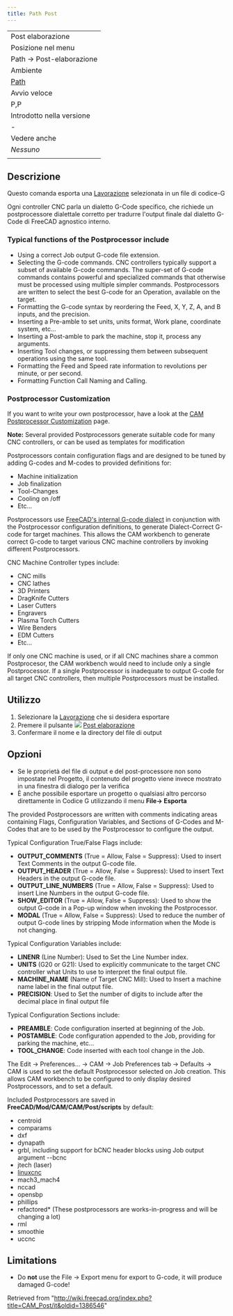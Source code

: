 ```yaml
---
title: Path Post
---
```

|  |
| --- |
| Post elaborazione |
| Posizione nel menu |
| Path → Post-elaborazione |
| Ambiente |
| [Path](/Path_Workbench/it "Path Workbench/it") |
| Avvio veloce |
| P,P |
| Introdotto nella versione |
| - |
| Vedere anche |
| *Nessuno* |
|  |

## Descrizione

Questo comanda esporta una [Lavorazione](/Path_Job/it "Path Job/it") selezionata in un file di codice-G

Ogni controller CNC parla un dialetto G-Code specifico, che richiede un postprocessore dialettale corretto per tradurre l'output finale dal dialetto G-Code di FreeCAD agnostico interno.

### Typical functions of the Postprocessor include

* Using a correct Job output G-code file extension.
* Selecting the G-code commands. CNC controllers typically support a subset of available G-code commands. The super-set of G-code commands contains powerful and specialized commands that otherwise must be processed using multiple simpler commands. Postprocessors are written to select the best G-code for an Operation, available on the target.
* Formatting the G-code syntax by reordering the Feed, X, Y, Z, A, and B inputs, and the precision.
* Inserting a Pre-amble to set units, units format, Work plane, coordinate system, etc...
* Inserting a Post-amble to park the machine, stop it, process any arguments.
* Inserting Tool changes, or suppressing them between subsequent operations using the same tool.
* Formatting the Feed and Speed rate information to revolutions per minute, or per second.
* Formatting Function Call Naming and Calling.

### Postprocessor Customization

If you want to write your own postprocessor, have a look at the [CAM Postprocessor Customization](/CAM_Postprocessor_Customization "CAM Postprocessor Customization") page.

**Note:** Several provided Postprocessors generate suitable code for many CNC controllers, or can be used as templates for modification

Postprocessors contain configuration flags and are designed to be tuned by adding G-codes and M-codes to provided definitions for:

* Machine initialization
* Job finalization
* Tool-Changes
* Cooling on /off
* Etc...

Postprocessors use [FreeCAD's internal G-code dialect](/CAM_scripting#The_FreeCAD_Internal_G-code_Format "CAM scripting") in conjunction with the Postprocessor configuration definitions, to generate Dialect-Correct G-code for target machines. This allows the CAM workbench to generate correct G-code to target various CNC machine controllers by invoking different Postprocessors.

CNC Machine Controller types include:

* CNC mills
* CNC lathes
* 3D Printers
* DragKnife Cutters
* Laser Cutters
* Engravers
* Plasma Torch Cutters
* Wire Benders
* EDM Cutters
* Etc...

If only one CNC machine is used, or if all CNC machines share a common Postprocesor, the CAM workbench would need to include only a single Postprocessor. If a single Postprocessor is inadequate to output G-code for all target CNC controllers, then multiple Postprocessors must be installed.

## Utilizzo

1. Selezionare la [Lavorazione](/Path_Job/it "Path Job/it") che si desidera esportare
2. Premere il pulsante ![](/images/Path_PostProcess.png) [Post elaborazione](/Path_Post/it "Path Post/it")
3. Confermare il nome e la directory del file di output

## Opzioni

* Se le proprietà del file di output e del post-processore non sono impostate nel Progetto, il contenuto del progetto viene invece mostrato in una finestra di dialogo per la verifica
* È anche possibile esportare un progetto o qualsiasi altro percorso direttamente in Codice G utilizzando il menu **File-> Esporta**

The provided Postprocessors are written with comments indicating areas containing Flags, Configuration Variables, and Sections of G-Codes and M-Codes that are to be used by the Postprocessor to configure the output.

Typical Configuration True/False Flags include:

* **OUTPUT\_COMMENTS** (True = Allow, False = Suppress): Used to insert Text Comments in the output G-code file.
* **OUTPUT\_HEADER** (True = Allow, False = Suppress): Used to insert Text Headers in the output G-code file.
* **OUTPUT\_LINE\_NUMBERS** (True = Allow, False = Suppress): Used to insert Line Numbers in the output G-code file.
* **SHOW\_EDITOR** (True = Allow, False = Suppress): Used to show the output G-code in a Pop-up window when invoking the Postprocessor.
* **MODAL** (True = Allow, False = Suppress): Used to reduce the number of output G-code lines by stripping Mode information when the Mode is not changing.

Typical Configuration Variables include:

* **LINENR** (Line Number): Used to Set the Line Number index.
* **UNITS** (G20 or G21): Used to explicitly communicate to the target CNC controller what Units to use to interpret the final output file.
* **MACHINE\_NAME** (Name of Target CNC Mill): Used to Insert a machine name label in the final output file.
* **PRECISION**: Used to Set the number of digits to include after the decimal place in final output file

Typical Configuration Sections include:

* **PREAMBLE**: Code configuration inserted at beginning of the Job.
* **POSTAMBLE**: Code configuration appended to the Job, providing for parking the machine, etc...
* **TOOL\_CHANGE**: Code inserted with each tool change in the Job.

The Edit → Preferences... → CAM → Job Preferences tab → Defaults → CAM is used to set the default Postprocessor selected on Job creation. This allows CAM workbench to be configured to only display desired Postprocessors, and to set a default.

Included Postprocessors are saved in **FreeCAD/Mod/CAM/CAM/Post/scripts** by default:

* centroid
* comparams
* dxf
* dynapath
* grbl, including support for bCNC header blocks using Job output argument --bcnc
* jtech (laser)
* [linuxcnc](http://linuxcnc.org/docs/html/gcode/g-code.html#gcode:g17-g19.1)
* mach3\_mach4
* nccad
* opensbp
* phillips
* refactored\* (These postprocessors are works-in-progress and will be changing a lot)
* rml
* smoothie
* uccnc

## Limitations

* Do **not** use the File → Export menu for export to G-code, it will produce damaged G-code!

Retrieved from "<http://wiki.freecad.org/index.php?title=CAM_Post/it&oldid=1386546>"